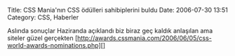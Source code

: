 Title: CSS Mania&#039;nın CSS ödülleri sahibiplerini buldu
Date: 2006-07-30 13:51
Category: CSS, Haberler

Aslında sonuçlar Haziranda açıklandı biz biraz geç kaldık anlaşılan ama
siteler güzel gerçekten
[http://awards.cssmania.com/2006/06/05/css-world-awards-nominations.php][]

  [http://awards.cssmania.com/2006/06/05/css-world-awards-nominations.php]:
    http://awards.cssmania.com/2006/06/05/css-world-awards-nominations.php
